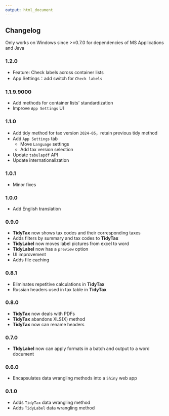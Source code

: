 ```yaml
---
output: html_document
---
```


<head>
  <script src="https://kit.fontawesome.com/f817ba0cef.js" crossorigin="anonymous"></script>
</head>


## Changelog

Only works on Windows since >=0.7.0 for dependencies of MS Applications and Java

### 1.2.0

- <i class="fa-regular fa-circle" style="color:steelblue;"></i> Feature: Check labels across container lists
- <i class="fa-regular fa-circle" style="color:steelblue;"></i> App Settings：add switch for `Check labels`

### 1.1.9.9000

- <i class="fa-regular fa-circle" style="color:steelblue;"></i> Add methods for container lists' standardization
- <i class="fa-regular fa-circle" style="color:steelblue;"></i> Improve `App Settings` UI

### 1.1.0 

- <i class="fa-regular fa-circle-check" style="color:forestgreen;"></i> Add tidy method for tax version `2024-05`，retain previous tidy method
- <i class="fa-regular fa-circle-check" style="color:forestgreen;"></i> Add `App Settings` tab
  - Move `Language` settings
  - Add tax version selection
- <i class="fa-regular fa-circle-check" style="color:forestgreen;"></i> Update `tabulapdf` API
- <i class="fa-regular fa-circle-check" style="color:forestgreen;"></i> Update internationalization

### 1.0.1

- <i class="fa-regular fa-circle-check" style="color:forestgreen;"></i> Minor fixes

### 1.0.0

- <i class="fa-regular fa-circle-check" style="color:forestgreen;"></i> Add English translation

### 0.9.0

- <i class="fa-regular fa-circle-check" style="color:forestgreen;"></i> **TidyTax** now shows tax codes and their corresponding taxes
- <i class="fa-regular fa-circle-check" style="color:forestgreen;"></i> Adds filters by summary and tax codes to **TidyTax**
- <i class="fa-regular fa-circle-check" style="color:forestgreen;"></i> **TidyLabel** now moves label pictures from excel to word
- <i class="fa-regular fa-circle-check" style="color:forestgreen;"></i> **TidyLabel** now has a `preview` option
- <i class="fa-regular fa-circle-check" style="color:forestgreen;"></i> UI improvement
-   <i class="fas fa-question" style="color:red;"></i> Adds file caching

### 0.8.1

- <i class="fa-regular fa-circle-check" style="color:forestgreen;"></i> Eliminates repetitive calculations in **TidyTax**
- <i class="fa-regular fa-circle-check" style="color:forestgreen;"></i> Russian headers used in tax table in **TidyTax**

### 0.8.0

- <i class="fa-regular fa-circle-check" style="color:forestgreen;"></i> **TidyTax** now deals with PDFs
- <i class="fa-regular fa-circle-check" style="color:forestgreen;"></i> **TidyTax** abandons XLS\(X\) method
- <i class="fa-regular fa-circle-check" style="color:forestgreen;"></i> **TidyTax** now can rename headers

### 0.7.0

-   <i class="fa-regular fa-circle-check" style="color:forestgreen;"></i> **TIdyLabel** now can apply formats in a batch and output to a word document

### 0.6.0

-   <i class="fa-regular fa-circle-check" style="color:forestgreen;"></i> Encapsulates data wrangling methods into a `Shiny` web app

### 0.1.0

-   <i class="fa-regular fa-circle-check" style="color:forestgreen;"></i> Adds `TidyTax` data wrangling method
-   <i class="fa-regular fa-circle-check" style="color:forestgreen;"></i> Adds `TidyLabel` data wrangling method

